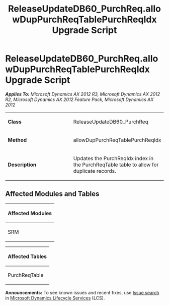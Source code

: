 ﻿---
title: ReleaseUpdateDB60_PurchReq.allowDupPurchReqTablePurchReqIdx Upgrade Script
TOCTitle: ReleaseUpdateDB60_PurchReq.allowDupPurchReqTablePurchReqIdx Upgrade Script
ms:assetid: 0b301dfd-c661-7c33-6825-1b3be2f8327e
ms:mtpsurl: https://msdn.microsoft.com/en-us/library/JJ735638(v=AX.60)
ms:contentKeyID: 49706549
ms.date: 05/18/2015
mtps_version: v=AX.60
---

# ReleaseUpdateDB60\_PurchReq.allowDupPurchReqTablePurchReqIdx Upgrade Script 


_**Applies To:** Microsoft Dynamics AX 2012 R3, Microsoft Dynamics AX 2012 R2, Microsoft Dynamics AX 2012 Feature Pack, Microsoft Dynamics AX 2012_

<table>
<colgroup>
<col style="width: 50%" />
<col style="width: 50%" />
</colgroup>
<tbody>
<tr class="odd">
<td><p><strong>Class</strong></p></td>
<td><p>ReleaseUpdateDB60_PurchReq</p></td>
</tr>
<tr class="even">
<td><p><strong>Method</strong></p></td>
<td><p>allowDupPurchReqTablePurchReqIdx</p></td>
</tr>
<tr class="odd">
<td><p><strong>Description</strong></p></td>
<td><p>Updates the PurchReqIdx index in the PurchReqTable table to allow for duplicate records.</p></td>
</tr>
</tbody>
</table>


## Affected Modules and Tables

<table>
<colgroup>
<col style="width: 100%" />
</colgroup>
<thead>
<tr class="header">
<th><p>Affected Modules</p></th>
</tr>
</thead>
<tbody>
<tr class="odd">
<td><p>SRM</p></td>
</tr>
</tbody>
</table>


<table>
<colgroup>
<col style="width: 100%" />
</colgroup>
<thead>
<tr class="header">
<th><p>Affected Tables</p></th>
</tr>
</thead>
<tbody>
<tr class="odd">
<td><p>PurchReqTable</p></td>
</tr>
</tbody>
</table>

  
**Announcements:** To see known issues and recent fixes, use [Issue search](http://go.microsoft.com/fwlink/?linkid=389258) in [Microsoft Dynamics Lifecycle Services](http://go.microsoft.com/fwlink/?linkid=306505) (LCS).

